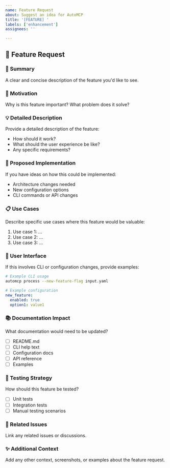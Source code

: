 ```yaml
---
name: Feature Request
about: Suggest an idea for AutoMCP
title: '[FEATURE] '
labels: ['enhancement']
assignees: ''

---
```


## 🚀 Feature Request

### 📖 Summary
A clear and concise description of the feature you'd like to see.

### 🎯 Motivation
Why is this feature important? What problem does it solve?

### 💡 Detailed Description
Provide a detailed description of the feature:
- How should it work?
- What should the user experience be like?
- Any specific requirements?

### 🔧 Proposed Implementation
If you have ideas on how this could be implemented:
- Architecture changes needed
- New configuration options
- CLI commands or API changes

### 📋 Use Cases
Describe specific use cases where this feature would be valuable:
1. Use case 1: ...
2. Use case 2: ...
3. Use case 3: ...

### 🎨 User Interface
If this involves CLI or configuration changes, provide examples:

```bash
# Example CLI usage
automcp process --new-feature-flag input.yaml
```

```yaml
# Example configuration
new_feature:
  enabled: true
  option1: value1
```

### 📚 Documentation Impact
What documentation would need to be updated?
- [ ] README.md
- [ ] CLI help text
- [ ] Configuration docs
- [ ] API reference
- [ ] Examples

### 🧪 Testing Strategy
How should this feature be tested?
- [ ] Unit tests
- [ ] Integration tests
- [ ] Manual testing scenarios

### 🔗 Related Issues
Link any related issues or discussions.

### ✨ Additional Context
Add any other context, screenshots, or examples about the feature request.
